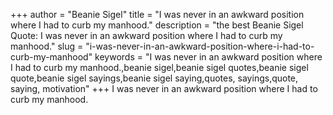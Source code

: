 +++
author = "Beanie Sigel"
title = "I was never in an awkward position where I had to curb my manhood."
description = "the best Beanie Sigel Quote: I was never in an awkward position where I had to curb my manhood."
slug = "i-was-never-in-an-awkward-position-where-i-had-to-curb-my-manhood"
keywords = "I was never in an awkward position where I had to curb my manhood.,beanie sigel,beanie sigel quotes,beanie sigel quote,beanie sigel sayings,beanie sigel saying,quotes, sayings,quote, saying, motivation"
+++
I was never in an awkward position where I had to curb my manhood.
